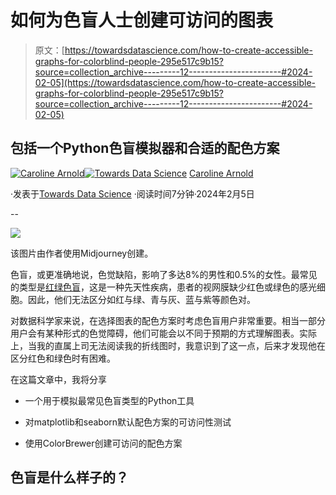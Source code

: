 # 如何为色盲人士创建可访问的图表

> 原文：[https://towardsdatascience.com/how-to-create-accessible-graphs-for-colorblind-people-295e517c9b15?source=collection_archive---------12-----------------------#2024-02-05](https://towardsdatascience.com/how-to-create-accessible-graphs-for-colorblind-people-295e517c9b15?source=collection_archive---------12-----------------------#2024-02-05)

## 包括一个Python色盲模拟器和合适的配色方案

[](https://medium.com/@caroline.arnold_63207?source=post_page---byline--295e517c9b15--------------------------------)[![Caroline Arnold](../Images/fb13ba36e302d8161b67c4888d0601e4.png)](https://medium.com/@caroline.arnold_63207?source=post_page---byline--295e517c9b15--------------------------------)[](https://towardsdatascience.com/?source=post_page---byline--295e517c9b15--------------------------------)[![Towards Data Science](../Images/a6ff2676ffcc0c7aad8aaf1d79379785.png)](https://towardsdatascience.com/?source=post_page---byline--295e517c9b15--------------------------------) [Caroline Arnold](https://medium.com/@caroline.arnold_63207?source=post_page---byline--295e517c9b15--------------------------------)

·发表于[Towards Data Science](https://towardsdatascience.com/?source=post_page---byline--295e517c9b15--------------------------------) ·阅读时间7分钟·2024年2月5日

--

![](../Images/c6d907e86a8d57309ec1930909f1c7d7.png)

该图片由作者使用Midjourney创建。

色盲，或更准确地说，色觉缺陷，影响了多达8%的男性和0.5%的女性。最常见的类型是[红绿色盲](https://en.wikipedia.org/wiki/Color_blindness)，这是一种先天性疾病，患者的视网膜缺少红色或绿色的感光细胞。因此，他们无法区分如红与绿、青与灰、蓝与紫等颜色对。

对数据科学家来说，在选择图表的配色方案时考虑色盲用户非常重要。相当一部分用户会有某种形式的色觉障碍，他们可能会以不同于预期的方式理解图表。实际上，当我的直属上司无法阅读我的折线图时，我意识到了这一点，后来才发现他在区分红色和绿色时有困难。

在这篇文章中，我将分享

+   一个用于模拟最常见色盲类型的Python工具

+   对matplotlib和seaborn默认配色方案的可访问性测试

+   使用ColorBrewer创建可访问的配色方案

## 色盲是什么样子的？
